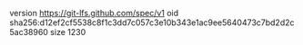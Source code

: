 version https://git-lfs.github.com/spec/v1
oid sha256:d12ef2cf5538c8f1c3dd7c057c3e10b343e1ac9ee5640473c7bd2d2c5ac38960
size 1230
